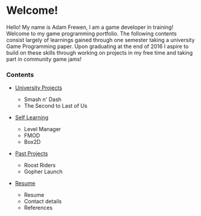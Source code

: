 # Welcome!

Hello!
My name is Adam Frewen, I am a game developer in training!
Welcome to my game programming portfolio.
The following contents consist largely of learnings gained through one semester taking a university Game Programming paper.
Upon graduating at the end of 2016 I aspire to build on these skills through working on projects in my free time and taking part in community game jams!

### Contents
* [University Projects](universityprojects.md)
	* Smash n' Dash
	* The Second to Last of Us
	
* [Self Learning](selflearning.md)
	* Level Manager
	* FMOD
	* Box2D
	
* [Past Projects](pastprojects.md)
	* Roost Riders
	* Gopher Launch
	
* [Resume](resume.md)
	* Resume
	* Contact details
	* References
